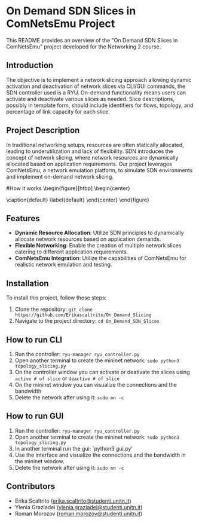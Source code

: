 # On Demand SDN Slices in ComNetsEmu Project

This README provides an overview of the "On Demand SDN Slices in ComNetsEmu" project developed for the Networking 2 course.

## Introduction

The objective is to implement a network slicing approach allowing dynamic activation and deactivation of network slices via CLI/GUI commands, the SDN controller used is a RYU. On-demand functionality means users can activate and deactivate various slices as needed. Slice descriptions, possibly in template form, should include identifiers for flows, topology, and percentage of link capacity for each slice.

## Project Description

In traditional networking setups, resources are often statically allocated, leading to underutilization and lack of flexibility. SDN introduces the concept of network slicing, where network resources are dynamically allocated based on application requirements. Our project leverages ComNetsEmu, a network emulation platform, to simulate SDN environments and implement on-demand network slicing.

#How it works 
\begin{figure}[htbp]
\begin{center}

\caption{default}
\label{default}
\end{center}
\end{figure}



## Features

- **Dynamic Resource Allocation**: Utilize SDN principles to dynamically allocate network resources based on application demands.
- **Flexible Networking**: Enable the creation of multiple network slices catering to different application requirements.
- **ComNetsEmu Integration**: Utilize the capabilities of ComNetsEmu for realistic network emulation and testing.

## Installation

To install this project, follow these steps:

1. Clone the repository: `git clone https://github.com/Erikascaltrito/On_Demand_Slicing`
2. Navigate to the project directory: `cd On_Demand_SDN_Slices`

## How to run CLI

1. Run the controller: `ryu-manager ryu_controller.py`
2. Open another terminal to create the mininet network: `sudo python3 topology_slicing.py`
3. On the controller window you can activate or deativate the slices using `active # of slice` or `deactive # of slice`
4. On the mininet window you can visualize the connections and the bandwidth
5. Delete the network after using it: `sudo mn -c`

## How to run GUI

1. Run the controller: `ryu-manager ryu_controller.py`
2. Open another terminal to create the mininet network: `sudo python3 topology_slicing.py`
3. In another terminal run the gui: `python3 gui.py'
4. Use the interface and visualize the connections and the bandwidth in the mininet window.
5. Delete the network after using it: `sudo mn -c`

## Contributors

- Erika Scaltrito (erika.scaltrito@studenti.unitn.it)
- Ylenia Graziadei (ylenia.graziadei@studenti.unitn.it)
- Roman Morozov (roman.morozov@studenti.unitn.it)
